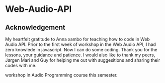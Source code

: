 # Web-Audio-API

## Acknowledgement
My heartfelt gratitude to Anna xambo for teaching how to code in Web Audio API. Prior to the first week of workshop in the Web Audio API, I had zero knowlede in javascript. Now I can do some coding. Thank you for the lessons, your guidance and patience. I would also like to thank my peers, Jørgen Mari and Guy for helping me out with suggesitions and sharing their codes with me.

workshop in Audio Programming course this semester. 
